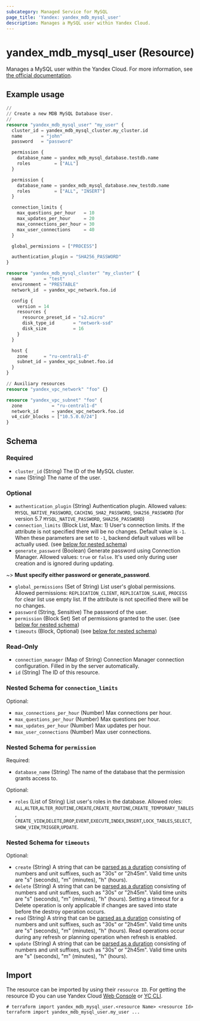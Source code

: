 ```yaml
---
subcategory: Managed Service for MySQL
page_title: 'Yandex: yandex_mdb_mysql_user'
description: Manages a MySQL user within Yandex Cloud.
---
```


# yandex_mdb_mysql_user (Resource)

Manages a MySQL user within the Yandex Cloud. For more information, see [the official documentation](https://yandex.cloud/docs/managed-mysql/).

## Example usage

```terraform
//
// Create a new MDB MySQL Database User.
//
resource "yandex_mdb_mysql_user" "my_user" {
  cluster_id = yandex_mdb_mysql_cluster.my_cluster.id
  name       = "john"
  password   = "password"

  permission {
    database_name = yandex_mdb_mysql_database.testdb.name
    roles         = ["ALL"]
  }

  permission {
    database_name = yandex_mdb_mysql_database.new_testdb.name
    roles         = ["ALL", "INSERT"]
  }

  connection_limits {
    max_questions_per_hour   = 10
    max_updates_per_hour     = 20
    max_connections_per_hour = 30
    max_user_connections     = 40
  }

  global_permissions = ["PROCESS"]

  authentication_plugin = "SHA256_PASSWORD"
}

resource "yandex_mdb_mysql_cluster" "my_cluster" {
  name        = "test"
  environment = "PRESTABLE"
  network_id  = yandex_vpc_network.foo.id

  config {
    version = 14
    resources {
      resource_preset_id = "s2.micro"
      disk_type_id       = "network-ssd"
      disk_size          = 16
    }
  }

  host {
    zone      = "ru-central1-d"
    subnet_id = yandex_vpc_subnet.foo.id
  }
}

// Auxiliary resources
resource "yandex_vpc_network" "foo" {}

resource "yandex_vpc_subnet" "foo" {
  zone           = "ru-central1-d"
  network_id     = yandex_vpc_network.foo.id
  v4_cidr_blocks = ["10.5.0.0/24"]
}
```

<!-- schema generated by tfplugindocs -->
## Schema

### Required

- `cluster_id` (String) The ID of the MySQL cluster.
- `name` (String) The name of the user.

### Optional

- `authentication_plugin` (String) Authentication plugin. Allowed values: `MYSQL_NATIVE_PASSWORD`, `CACHING_SHA2_PASSWORD`, `SHA256_PASSWORD` (for version 5.7 `MYSQL_NATIVE_PASSWORD`, `SHA256_PASSWORD`)
- `connection_limits` (Block List, Max: 1) User's connection limits. If the attribute is not specified there will be no changes. Default value is `-1`. When these parameters are set to `-1`, backend default values will be actually used. (see [below for nested schema](#nestedblock--connection_limits))
- `generate_password` (Boolean) Generate password using Connection Manager. Allowed values: `true` or `false`. It's used only during user creation and is ignored during updating.

~> **Must specify either password or generate_password**.
- `global_permissions` (Set of String) List user's global permissions. Allowed permissions: `REPLICATION_CLIENT`, `REPLICATION_SLAVE`, `PROCESS` for clear list use empty list. If the attribute is not specified there will be no changes.
- `password` (String, Sensitive) The password of the user.
- `permission` (Block Set) Set of permissions granted to the user. (see [below for nested schema](#nestedblock--permission))
- `timeouts` (Block, Optional) (see [below for nested schema](#nestedblock--timeouts))

### Read-Only

- `connection_manager` (Map of String) Connection Manager connection configuration. Filled in by the server automatically.
- `id` (String) The ID of this resource.

<a id="nestedblock--connection_limits"></a>
### Nested Schema for `connection_limits`

Optional:

- `max_connections_per_hour` (Number) Max connections per hour.
- `max_questions_per_hour` (Number) Max questions per hour.
- `max_updates_per_hour` (Number) Max updates per hour.
- `max_user_connections` (Number) Max user connections.


<a id="nestedblock--permission"></a>
### Nested Schema for `permission`

Required:

- `database_name` (String) The name of the database that the permission grants access to.

Optional:

- `roles` (List of String) List user's roles in the database. Allowed roles: `ALL`,`ALTER`,`ALTER_ROUTINE`,`CREATE`,`CREATE_ROUTINE`,`CREATE_TEMPORARY_TABLES`, `CREATE_VIEW`,`DELETE`,`DROP`,`EVENT`,`EXECUTE`,`INDEX`,`INSERT`,`LOCK_TABLES`,`SELECT`,`SHOW_VIEW`,`TRIGGER`,`UPDATE`.


<a id="nestedblock--timeouts"></a>
### Nested Schema for `timeouts`

Optional:

- `create` (String) A string that can be [parsed as a duration](https://pkg.go.dev/time#ParseDuration) consisting of numbers and unit suffixes, such as "30s" or "2h45m". Valid time units are "s" (seconds), "m" (minutes), "h" (hours).
- `delete` (String) A string that can be [parsed as a duration](https://pkg.go.dev/time#ParseDuration) consisting of numbers and unit suffixes, such as "30s" or "2h45m". Valid time units are "s" (seconds), "m" (minutes), "h" (hours). Setting a timeout for a Delete operation is only applicable if changes are saved into state before the destroy operation occurs.
- `read` (String) A string that can be [parsed as a duration](https://pkg.go.dev/time#ParseDuration) consisting of numbers and unit suffixes, such as "30s" or "2h45m". Valid time units are "s" (seconds), "m" (minutes), "h" (hours). Read operations occur during any refresh or planning operation when refresh is enabled.
- `update` (String) A string that can be [parsed as a duration](https://pkg.go.dev/time#ParseDuration) consisting of numbers and unit suffixes, such as "30s" or "2h45m". Valid time units are "s" (seconds), "m" (minutes), "h" (hours).

## Import

The resource can be imported by using their `resource ID`. For getting the resource ID you can use Yandex Cloud [Web Console](https://console.yandex.cloud) or [YC CLI](https://yandex.cloud/docs/cli/quickstart).

```shell
# terraform import yandex_mdb_mysql_user.<resource Name> <resource Id>
terraform import yandex_mdb_mysql_user.my_user ...
```
